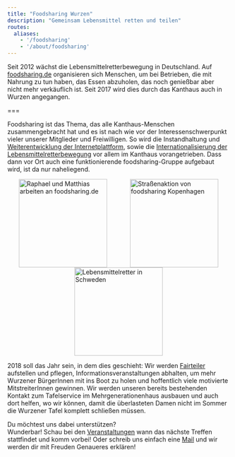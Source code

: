 ```yaml
---
title: "Foodsharing Wurzen"
description: "Gemeinsam Lebensmittel retten und teilen"
routes:
  aliases:
    - '/foodsharing'
    - '/about/foodsharing'
---
```


Seit 2012 wächst die Lebensmittelretterbewegung in Deutschland. Auf [foodsharing.de](https://foodsharing.de) organisieren sich Menschen, um bei Betrieben, die mit Nahrung zu tun haben, das Essen abzuholen, das noch genießbar aber nicht mehr verkäuflich ist. Seit 2017 wird dies durch das Kanthaus auch in Wurzen angegangen.

===

Foodsharing ist das Thema, das alle Kanthaus-Menschen zusammengebracht hat und es ist nach wie vor der Interessenschwerpunkt vieler unserer Mitglieder und Freiwilligen. So wird die Instandhaltung und [Weiterentwicklung der Internetplattform](https://devblog.foodsharing.de/index.de.html), sowie die [Internationalisierung der Lebensmittelretterbewegung](https://foodsaving.world/) vor allem im Kanthaus vorangetrieben. Dass dann vor Ort auch eine funktionierende foodsharing-Gruppe aufgebaut wird, ist da nur naheliegend.

<div style="display: flex; flex-wrap: wrap; justify-content: space-around;">
<img src="/pics/RaMaWork.jpg" alt="Raphael und Matthias arbeiten an foodsharing.de" width="200" />
<img src="/pics/fsCopSquare.jpg" alt="Straßenaktion von foodsharing Kopenhagen" width="200" />
<img src="/pics/solikylCart.jpg" alt="Lebensmittelretter in Schweden" width="200" />
</div>

2018 soll das Jahr sein, in dem dies geschieht: Wir werden [Fairteiler](https://wiki.foodsharing.de/Fair-Teiler) aufstellen und pflegen, Informationsveranstaltungen abhalten, um mehr Wurzener BürgerInnen mit ins Boot zu holen und hoffentlich viele motivierte MitstreiterInnen gewinnen. Wir werden unseren bereits bestehenden Kontakt zum Tafelservice im Mehrgenerationenhaus ausbauen und auch dort helfen, wo wir können, damit die überlasteten Damen nicht im Sommer die Wurzener Tafel komplett schließen müssen.

Du möchtest uns dabei unterstützen?  
Wunderbar! Schau bei den [Veranstaltungen](../events) wann das nächste Treffen stattfindet und komm vorbei! Oder schreib uns einfach eine [Mail](mailto:hello@kanthaus.online) und wir werden dir mit Freuden Genaueres erklären!
